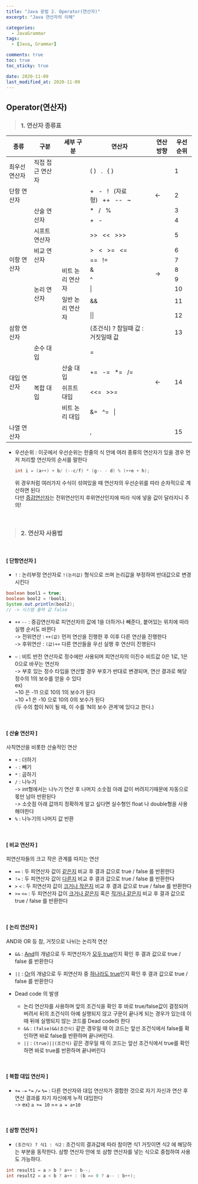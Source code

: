 ```yaml
---
title: "Java 문법 2. Operator(연산자)"
excerpt: "Java 연산자의 이해"

categories:
  - JavaGrammar
tags:
  - [Java, Grammar]

comments: true
toc: true
toc_sticky: true

date: 2020-11-09
last_modified_at: 2020-11-09
---
```


## Operator(연산자)

> ### 1. 연산자 종류표

<table><thead><tr><th>종류</th><th>구분</th><th>세부 구분</th><th>연산자</th><th>연산 방향</th><th>우선순위</th></tr></thead><tbody><tr><td>최우선 연산자</td><td>직접 접근 연산자</td><td></td><td> ( )&nbsp;&nbsp;&nbsp;.&nbsp;&nbsp;&nbsp;{ } </td><td></td><td>1</td></tr><tr><td>단항 연산자</td><td></td><td></td><td> +&nbsp;&nbsp;&nbsp;-&nbsp;&nbsp;&nbsp;!&nbsp;&nbsp;&nbsp;(자료형)&nbsp;&nbsp;&nbsp;++&nbsp;&nbsp;&nbsp;--&nbsp;&nbsp;&nbsp;~ </td><td>←</td><td>2</td></tr><tr><td rowspan="10">이항 연산자</td><td rowspan="2">산술 연산자</td><td></td><td> *&nbsp;&nbsp;&nbsp;/&nbsp;&nbsp;&nbsp;% </td><td rowspan="11">→</td><td>3</td></tr><tr><td></td><td> +&nbsp;&nbsp;&nbsp;- </td><td>4</td></tr><tr><td>시프트 연산자</td><td></td><td> &gt;&gt;&nbsp;&nbsp;&nbsp;&lt;&lt;&nbsp;&nbsp;&nbsp;&gt;&gt;&gt; </td><td>5</td></tr><tr><td rowspan="2">비교 연산자</td><td></td><td> &gt;&nbsp;&nbsp;&nbsp;&lt;&nbsp;&nbsp;&nbsp;&gt;=&nbsp;&nbsp;&nbsp;&lt;= </td><td>6</td></tr><tr><td></td><td> ==&nbsp;&nbsp;&nbsp;!= </td><td>7</td></tr><tr><td rowspan="5">논리 연산자</td><td rowspan="3">비트 논리 연산자</td><td> &amp; </td><td>8</td></tr><tr><td> ^ </td><td>9</td></tr><tr><td> | </td><td>10</td></tr><tr><td rowspan="2">일반 논리 연산자</td><td> &amp;&amp; </td><td>11</td></tr><tr><td> || </td><td>12</td></tr><tr><td>삼항 연산자</td><td></td><td></td><td>(조건식) ? 참일때 값 : 거짓일때 값</td><td>13</td></tr><tr><td rowspan="4">대입 연산자</td><td>순수 대입</td><td></td><td> = </td><td rowspan="4">←</td><td rowspan="4">14</td></tr><tr><td rowspan="3">복합 대입</td><td>산술 대입</td><td> +=&nbsp;&nbsp;&nbsp;-=&nbsp;&nbsp;&nbsp;*=&nbsp;&nbsp;&nbsp;/= </td></tr><tr><td>쉬프트 대입</td><td> &lt;&lt;=&nbsp;&nbsp;&nbsp;&gt;&gt;= </td></tr><tr><td>비트 논리 대입</td><td> &amp;=&nbsp;&nbsp;&nbsp;^=&nbsp;&nbsp;&nbsp;| </td></tr><tr><td>나열 연산자</td><td></td><td></td><td> , </td><td></td><td>15</td></tr></tbody></table>

- 우선순위 : 이곳에서 우선순위는 한줄의 식 안에 여러 종류의 연산자가 있을 경우 먼저 처리할 연산자의 순서를 말한다
  ```java
  int i = (a++) + b/ (--c/f) * (g-- - d) % (++e + h);
  ```
  위 경우처럼 여러가지 수식이 섞여있을 때 연산자의 우선순위를 따라 순차적으로 계산하면 된다  
  다만 [증감연산자](#단항연산자)는 전위연산인지 후위연산인지에 따라 식에 넣을 값이 달라지니 주의!

<br>

> ### 2. 연산자 사용법

<br>

#### [ 단항연산자 ]

- `!` : 논리부정 연산자로 `!(논리값)` 형식으로 쓰며 논리값을 부정하여 반대값으로 변경시킨다

```java
boolean bool1 = true;
boolean bool2 = !bool1;
System.out.println(bool2);
// -> 시스템 출력 값 false
```

- `++` `--` : 증감연산자로 피연산자의 값에 1을 더하거나 빼준다, 붙어있는 위치에 따라 실행 순서도 바뀐다  
  -> 전위연산 : `++(값)` 먼저 연산을 진행한 후 이후 다른 연산을 진행한다  
  -> 후위연산 : `(값)++` 다른 연산들을 우선 실행 후 연산이 진행된다

- `~` : 비트 반전 연산자로 정수에만 사용되며 피연산자의 이진수 비트값 0은 1로, 1은 0으로 바꾸는 연산자  
   -> 부호 있는 정수 타입을 연산할 경우 부호가 반대로 변경되며, 연산 결과로 해당 정수의 1의 보수를 얻을 수
  있다  
  ex)  
  ~10 은 -11 으로 10의 1의 보수가 된다  
  ~10 +1 은 -10 으로 10의 0의 보수가 된다  
  (두 수의 합이 N이 될 때, 이 수를 ‘N의 보수 관계’에 있다고 한다.)

<br>

#### [ 산술 연산자 ]

사칙연산을 비롯한 산술적인 연산

- `+` : 더하기
- `-` : 빼기
- `*` : 곱하기
- `/` : 나누기  
  -> int형에서는 나누기 연산 후 나머지 소숫점 아래 값이 버려지기때문에 자동으로 몫만 남아 반환된다  
  -> 소숫점 아래 값까지 정확하게 알고 싶다면 실수형인 float 나 double형을 사용해야한다
- `%` : 나누기의 나머지 값 반환

<br>

#### [ 비교 연산자 ]

피연산자들의 크고 작은 관계를 따지는 연산

- `==` : 두 피연산자 값이 <u>같은지</u> 비교 후 결과 값으로 true / false 를 반환한다
- `!=` : 두 피연산자 값이 <u>다른지</u> 비교 후 결과 값으로 true / false 를 반환한다
- `>` `<` : 두 피연산자 값이 <u>크거나 작은지</u> 비교 후 결과 값으로 true / false 를 반환한다
- `>=` `<=` : 두 피연산자 값이 <u>크거나 같은지</u> 혹은 <u>작거나 같은지</u> 비교 후 결과 값으로 true / false 를 반환한다

<br>

#### [ 논리 연산자 ]

AND와 OR 등 참, 거짓으로 나뉘는 논리적 연산

- `&&` : <u>And</u>의 개념으로 두 피연산자가 <u>모두 true</u>인지 확인 후 결과 값으로 true / false 를 반환한다
- `||` : <u>Or</u>의 개념으로 두 피연산자 중 <u>하나라도 true</u>인지 확인 후 결과 값으로 true / false 를 반환한다

- Dead code 의 발생
  - 논리 연산자를 사용하며 앞의 조건식을 확인 후 바로 true/false값이 결정되어 버려서 뒤의 조건식이 아예 실행되지 않고 구문이 끝나게 되는 경우가 있는데 이때 뒤에 실행되지 않는 코드를 Dead code라 한다
  - `&&` : `(false)&&(조건식)` 같은 경우일 때 이 코드는 앞선 조건식에서 false를 확인하면 바로 false를 반환하며 끝나버린다.
  - `||` : `(true)||(조건식)` 같은 경우일 때 이 코드는 앞선 조건식에서 true를 확인하면 바로 true를 반환하며 끝나버린다

<br>

#### [ 복합 대입 연산자 ]

- `+=` `-=` `*=` `/=` `%=` : 다른 연산자와 대입 연산자가 결합한 것으로 자기 자신과 연산 후 연산 결과를 자기 자신에게 누적 대입한다  
  -> ex) `a += 10` == `a = a+10 `

<br>

#### [ 삼항 연산자 ]

- `(조건식) ? 식1 : 식2` : 조건식의 결과값에 따라 참이면 식1 거짓이면 식2 에 해당하는 부분을 동작한다. 삼항 연산자 안에 또 삼항 연산자를 넣는 식으로 중첩하여 사용도 가능하다.

```java
int result1 = a > b ? a++ : b--;
int result2 = a < b ? a++ : (b == 0 ? a-- : b++);
```

